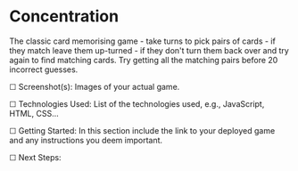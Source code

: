 
 # Concentration 
 The classic card memorising game - take turns to pick pairs of cards - if they match leave them up-turned - if they don't turn them back over and try again to find matching cards. Try getting all the matching pairs before 20 incorrect guesses.

☐ Screenshot(s): Images of your actual game.

☐ Technologies Used: List of the technologies used, e.g., JavaScript, HTML, CSS...

☐ Getting Started: In this section include the link to your deployed game and any instructions you deem important.

☐ Next Steps: